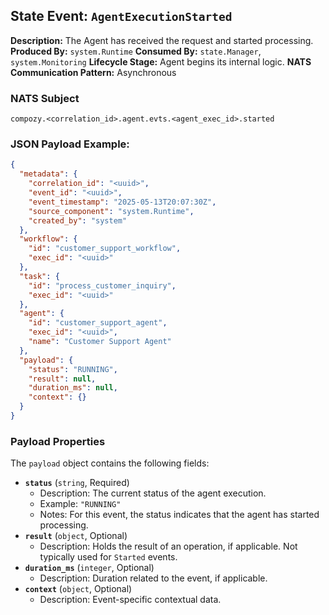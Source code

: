 ## State Event: `AgentExecutionStarted`

**Description:** The Agent has received the request and started processing.
**Produced By:** `system.Runtime`
**Consumed By:** `state.Manager`, `system.Monitoring`
**Lifecycle Stage:** Agent begins its internal logic.
**NATS Communication Pattern:** Asynchronous

### NATS Subject

`compozy.<correlation_id>.agent.evts.<agent_exec_id>.started`

### JSON Payload Example:

```json
{
  "metadata": {
    "correlation_id": "<uuid>",
    "event_id": "<uuid>",
    "event_timestamp": "2025-05-13T20:07:30Z",
    "source_component": "system.Runtime",
    "created_by": "system"
  },
  "workflow": {
    "id": "customer_support_workflow",
    "exec_id": "<uuid>"
  },
  "task": {
    "id": "process_customer_inquiry",
    "exec_id": "<uuid>"
  },
  "agent": {
    "id": "customer_support_agent",
    "exec_id": "<uuid>",
    "name": "Customer Support Agent"
  },
  "payload": {
    "status": "RUNNING",
    "result": null,
    "duration_ms": null,
    "context": {}
  }
}
```

### Payload Properties

The `payload` object contains the following fields:
-   **`status`** (`string`, Required)
    -   Description: The current status of the agent execution.
    -   Example: `"RUNNING"`
    -   Notes: For this event, the status indicates that the agent has started processing.
-   **`result`** (`object`, Optional)
    -   Description: Holds the result of an operation, if applicable. Not typically used for `Started` events.
-   **`duration_ms`** (`integer`, Optional)
    -   Description: Duration related to the event, if applicable.
-   **`context`** (`object`, Optional)
    -   Description: Event-specific contextual data.
